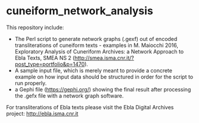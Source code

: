 # cuneiform_network_analysis
This repository include: 
- The Perl script to generate network graphs (.gexf) out of encoded transliterations of cuneiform texts - examples in M. Maiocchi 2016, Exploratory Analysis of Cuneriform Archives: a Network Approach to Ebla Texts, SMEA NS 2 (http://smea.isma.cnr.it/?post_type=portfolio&p=1470).
- A sample input file, which is merely meant to provide a concrete example on how input data should be structured in order for the script to run properly.
- a Gephi file (https://gephi.org/) showing the final result after processing the .gefx file with a network graph software. 

For transliterations of Ebla texts please visit the Ebla Digital Archives project: http://ebla.isma.cnr.it
